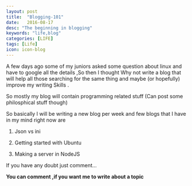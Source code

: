 ```yaml
---
layout: post
title:  "Blogging-101"
date:   2016-08-17
desc: "The beginning in blogging"
keywords: "life,blog"
categories: [LIFE]
tags: [Life]
icon: icon-blog
---
```


A few days ago some of my juniors asked some question about linux and have to google all the details ,So then I thought
Why not write a blog that will help all those searching for the same thing and maybe (or hopefully) improve my writing 
Skills .

So mostly my blog will contain programming related stuff (Can post some philosphical stuff though)

So basically I will be writing a new blog per week and few blogs that I have in my mind right now are



1) Json vs ini

2) Getting started with Ubuntu

3) Making a server in NodeJS

If you have any doubt just comment...

__You can comment ,if you want me to write about a topic__
